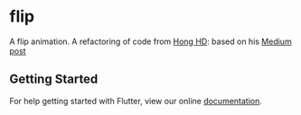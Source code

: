 # flip

A flip animation. A refactoring of code from [Hong HD](https://medium.com/@hunghdyb?source=post_header_lockup):
based on his  [Medium post](https://medium.com/flutter-community/make-3d-flip-animation-in-flutter-16c006bb3798)



## Getting Started

For help getting started with Flutter, view our online
[documentation](https://flutter.io/).
